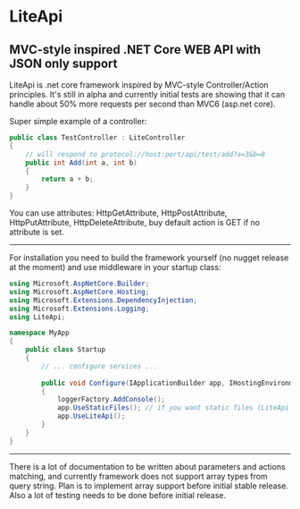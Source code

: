 # LiteApi

## MVC-style inspired .NET Core WEB API with JSON only support

LiteApi is .net core framework inspired by MVC-style Controller/Action principles.
It's still in alpha and currently initial tests are showing that it can handle about 50% 
more requests per second than MVC6 (asp.net core).

Super simple example of a controller:

``` cs
public class TestController : LiteController
{
    // will respond to protocol://host:port/api/test/add?a=3&b=8
    public int Add(int a, int b)
    {
        return a + b;
    }
}
``` 

You can use attributes: HttpGetAttribute, HttpPostAttribute, HttpPutAttribute, 
HttpDeleteAttribute, buy default action is GET if no attribute is set.

---

For installation you need to build the framework yourself (no nugget release at the moment)
and use middleware in your startup class:

``` cs
using Microsoft.AspNetCore.Builder;
using Microsoft.AspNetCore.Hosting;
using Microsoft.Extensions.DependencyInjection;
using Microsoft.Extensions.Logging;
using LiteApi;

namespace MyApp
{
    public class Startup
    {
        // ... configure services ...
        
        public void Configure(IApplicationBuilder app, IHostingEnvironment env, ILoggerFactory loggerFactory)
        {
            loggerFactory.AddConsole();
            app.UseStaticFiles(); // if you want static files (LiteApi does not support static files by itself)
            app.UseLiteApi();
        }
    }
}
```

---

There is a lot of documentation to be written about parameters and actions matching,
and currently framework does not support array types from query string. Plan is to
implement array support before initial stable release. Also a lot of testing needs to
be done before initial release.
